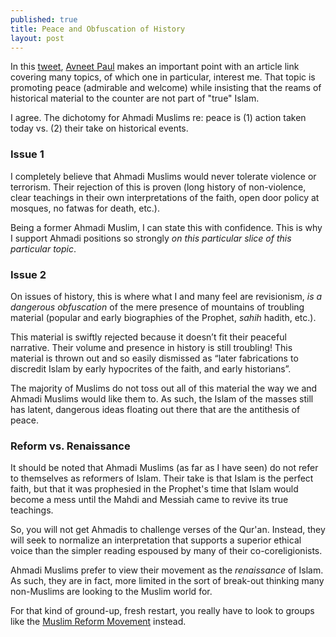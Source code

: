 ```yaml
---
published: true
title: Peace and Obfuscation of History
layout: post
---
```

In this [tweet](https://twitter.com/avneet_paul/status/715914253622976512), [Avneet Paul](https://twitter.com/avneet_paul) makes an important point with an article link covering many topics, of which one in particular, interest me. That topic is promoting peace (admirable and welcome) while insisting that the reams of historical material to the counter are not part of "true" Islam.

I agree. The dichotomy for Ahmadi Muslims re: peace is (1) action taken today vs. (2) their take on historical events.

### Issue 1 
I completely believe that Ahmadi Muslims would never tolerate violence or terrorism. Their rejection of this is proven (long history of non-violence, clear teachings in their own interpretations of the faith, open door policy at mosques, no fatwas for death, etc.). 

Being a former Ahmadi Muslim, I can state this with confidence. This is why I support Ahmadi positions so strongly _on this particular slice of this particular topic_.

### Issue 2
On issues of history, this is where what I and many feel are revisionism, *is a dangerous obfuscation* of the mere presence of mountains of troubling material (popular and early biographies of the Prophet, _sahih_ hadith, etc.). 

This material is swiftly rejected because it doesn’t fit their peaceful narrative. Their volume and presence in history is still troubling! This material is thrown out and so easily dismissed as “later fabrications to discredit Islam by early hypocrites of the faith, and early historians”.

The majority of Muslims do not toss out all of this material the way we and Ahmadi Muslims would like them to. As such, the Islam of the masses still has latent, dangerous ideas floating out there that are the antithesis of peace.

### Reform vs. Renaissance 
It should be noted that Ahmadi Muslims (as far as I have seen) do not refer to themselves as reformers of Islam. Their take is that Islam is the perfect faith, but that it was prophesied in the Prophet's time that Islam would become a mess until the Mahdi and Messiah came to revive its true teachings.

So, you will not get Ahmadis to challenge verses of the Qur'an. Instead, they will seek to normalize an interpretation that supports a superior ethical voice than the simpler reading espoused by many of their co-coreligionists. 

Ahmadi Muslims prefer to view their movement as the _renaissance_ of Islam. As such, they are in fact, more limited in the sort of break-out thinking many non-Muslims are looking to the Muslim world for. 

For that kind of ground-up, fresh restart, you really have to look to groups like the [Muslim Reform Movement](http://reasononfaith.github.io/2016/03/29/the-mrm-and-the-true-islam-campaigns.html) instead.
